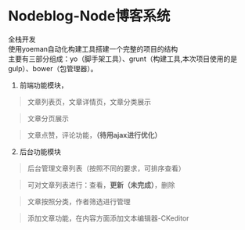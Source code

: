 # Nodeblog-Node博客系统
全栈开发 <br/>
使用yoeman自动化构建工具搭建一个完整的项目的结构<br/>
主要有三部分组成：yo（脚手架工具）、grunt（构建工具,本次项目使用的是gulp）、bower（包管理器）。

1. 前端功能模块，
 >文章列表页，文章详情页，文章分类展示
 
 >文章分页展示
 
 >文章点赞，评论功能，**（待用ajax进行优化）**
2. 后台功能模块
 >后台管理文章列表（按照不同的要求，可排序查看）
 
 >可对文章列表进行：查看，**更新（未完成）**，删除
 
 >文章按照分类，作者筛选进行管理
 
 >添加文章功能，在内容方面添加文本编辑器-CKeditor

